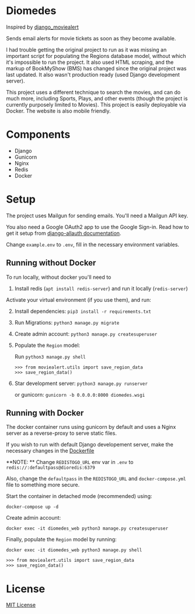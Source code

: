 # Diomedes

Inspired by [django_moviealert](https://github.com/iAmMrinal0/django_moviealert)

Sends email alerts for movie tickets as soon as they become available.

I had trouble getting the original project to run as it was missing an important script for populating the Regions database model, without which it's impossible to run the project. It also used HTML scraping, and the markup of BookMyShow (BMS) has changed since the original project was last updated. It also wasn't production ready (used Django development server).

This project uses a different technique to search the movies, and can do much more, including Sports, Plays, and other events (though the project is currently purposely limited to Movies). This project is easily deployable via Docker. The website is also mobile friendly.

# Components
- Django
- Gunicorn
- Nginx
- Redis
- Docker

# Setup

The project uses Mailgun for sending emails. You'll need a Mailgun API key.

You also need a Google OAuth2 app to use the Google Sign-in. Read how to get it setup from [django-allauth documentation](https://django-allauth.readthedocs.io/en/latest/providers.html#google).

Change `example.env` to `.env`, fill in the necessary environment variables.

## Running without Docker

To run locally, without docker you'll need to 

1. Install redis (`apt install redis-server`) and run it locally (`redis-server`)

Activate your virtual environment (if you use them), and run:

2. Install dependencies: `pip3 install -r requirements.txt`

3. Run Migrations: `python3 manage.py migrate`

4. Create admin account: `python3 manage.py createsuperuser`

5. Populate the `Region` model:
    
    Run `python3 manage.py shell`
    ```
    >>> from moviealert.utils import save_region_data
    >>> save_region_data()
    ```

6. Star development server: `python3 manage.py runserver`

    or gunicorn: `gunicorn -b 0.0.0.0:8000 diomedes.wsgi`

## Running with Docker
The docker container runs using gunicorn by default and uses a Nginx server as a reverse-proxy to serve static files. 

If you wish to run with default Django developement server, make the necessary changes in the [Dockerfile](Dockerfile)

**NOTE: ** Change `REDISTOGO_URL` env var in `.env` to `redis://:defaultpass@dioredis:6379`

Also, change the `defaultpass` in the `REDISTOGO_URL` and `docker-compose.yml` file to something more secure.

Start the container in detached mode (recommended) using:

`docker-compose up -d`

Create admin account:

`docker exec -it diomedes_web python3 manage.py createsuperuser`

Finally, populate the `Region` model by running:

`docker exec -it diomedes_web python3 manage.py shell`

```
>>> from moviealert.utils import save_region_data
>>> save_region_data()
```

# License
[MIT License](LICENSE)